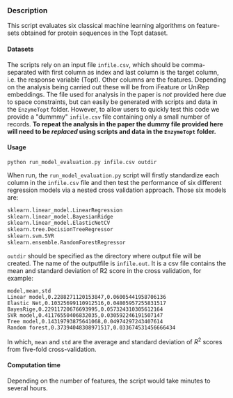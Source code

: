 ### Description
This script evaluates six classical machine learning algorithms on feature-sets obtained for protein sequences in the Topt dataset.


#### Datasets
The scripts rely on an input file `infile.csv`, which should be comma-separated with first column as index and last column is the target column, i.e. the response variable (Topt). Other columns are the features. Depending on the analysis being carried out these will be from iFeature or UniRep embeddings. The file used for analysis in the paper is *not* provided here due to space constraints, but can easily be generated with scripts and data in the `EnzymeTopt` folder. However, to allow users to quickly test this code we provide a "dummmy" `infile.csv` file containing only a small number of records. **To repeat the analysis in the paper the dummy file provided here will need to be *replaced* using scripts and data in the `EnzymeTopt` folder.**

#### Usage
```
python run_model_evaluation.py infile.csv outdir
```

When run, the `run_model_evaluation.py` script will firstly standardize each column in the `infile.csv` file and then test the performance of six different regression models via a nested cross validation approach. Those six models are:

```python
sklearn.linear_model.LinearRegression
sklearn.linear_model.BayesianRidge
sklearn.linear_model.ElasticNetCV
sklearn.tree.DecisionTreeRegressor
sklearn.svm.SVR
sklearn.ensemble.RandomForestRegressor
```

`outdir` should be specified as the directory where output file will be created. The name of the outputfile is `infile.out`. It is a csv file contains the mean and standard deviation of R2 score in the cross validation, for example:
```
model,mean,std
Linear model,0.2288271120153847,0.06005441958706136
Elastic Net,0.10325699110912516,0.04805957255831517
BayesRige,0.22911720676693995,0.057324310305612164
SVR model,0.41176550406832035,0.030592246191507147
Tree model,0.14319793875641068,0.04974297243407614
Random forest,0.37394048308971517,0.033674531456666434
```
In which, `mean` and `std` are the average and standard deviation of $R^{2}$ scores from five-fold cross-validation.
#### Computation time
Depending on the number of features, the script would take minutes to several hours.
